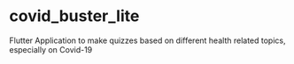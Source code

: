 # covid_buster_lite
Flutter Application to make quizzes based on different health related topics, especially on Covid-19
